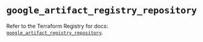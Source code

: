 # `google_artifact_registry_repository`

Refer to the Terraform Registry for docs: [`google_artifact_registry_repository`](https://registry.terraform.io/providers/hashicorp/google/5.37.0/docs/resources/artifact_registry_repository).

